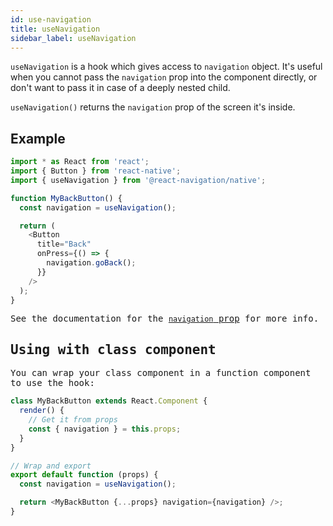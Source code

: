```yaml
---
id: use-navigation
title: useNavigation
sidebar_label: useNavigation
---
```


`useNavigation` is a hook which gives access to `navigation` object. It's useful when you cannot pass the `navigation` prop into the component directly, or don't want to pass it in case of a deeply nested child.

`useNavigation()` returns the `navigation` prop of the screen it's inside.

## Example

<samp id="use-navigation-example" />

```js
import * as React from 'react';
import { Button } from 'react-native';
import { useNavigation } from '@react-navigation/native';

function MyBackButton() {
  const navigation = useNavigation();

  return (
    <Button
      title="Back"
      onPress={() => {
        navigation.goBack();
      }}
    />
  );
}
```

See the documentation for the [`navigation` prop](navigation-prop.md) for more info.

## Using with class component

You can wrap your class component in a function component to use the hook:

```js
class MyBackButton extends React.Component {
  render() {
    // Get it from props
    const { navigation } = this.props;
  }
}

// Wrap and export
export default function (props) {
  const navigation = useNavigation();

  return <MyBackButton {...props} navigation={navigation} />;
}
```
